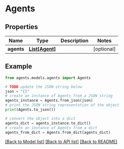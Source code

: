 # Agents


## Properties

Name | Type | Description | Notes
------------ | ------------- | ------------- | -------------
**agents** | [**List[Agent]**](Agent.md) |  | [optional] 

## Example

```python
from agents.models.agents import Agents

# TODO update the JSON string below
json = "{}"
# create an instance of Agents from a JSON string
agents_instance = Agents.from_json(json)
# print the JSON string representation of the object
print(Agents.to_json())

# convert the object into a dict
agents_dict = agents_instance.to_dict()
# create an instance of Agents from a dict
agents_from_dict = Agents.from_dict(agents_dict)
```
[[Back to Model list]](../README.md#documentation-for-models) [[Back to API list]](../README.md#documentation-for-api-endpoints) [[Back to README]](../README.md)



